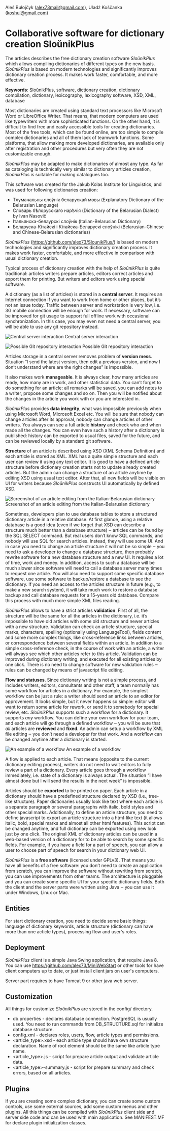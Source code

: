 Aleś Bułojčyk (alex73mail@gmail.com), Uladź Koščanka (koshul@gmail.com)

Collaborative software for dictionary creation SloŭnikPlus
==========================================================

The articles describes the free dictionary creation software *SloŭnikPlus* which allows compiling dictionaries of different types on the new basis. *SloŭnikPlus* is based on modern technologies and significantly improves dictionary creation process. It makes work faster, comfortable, and more effective.

**Keywords**: SloŭnikPlus, software, dictionary creation, dictionary compilation, dictionary, lexicography, lexicography software, XSD, XML, database



Most dictionaries are created using standard text processors like Microsoft Word or LibreOffice Writer. That means, that modern computers are used like typewriters with more sophisticated functions. On the other hand, it is difficult to find free and easily accessible tools for creating dictionaries. Most of the free tools, which can be found online, are too simple to compile complex dictionaries and all of them lack of teamwork functions. Some platforms, that allow making more developed dictionaries, are available only after registration and other procedures but very often they are not customizable enough.

*SloŭnikPlus* may be adapted to make dictionaries of almost any type. As far as cataloging is technically very similar to dictionary articles creation, *SloŭnikPlus* is suitable for making catalogues too.

This software was created for the Jakub Kolas Institute for Linguistics, and was used for following dictionaries creation:
- Тлумачальны слоўнік беларускай мовы (Explanatory Dictionary of the Belarusian Language)
- Словарь бѣлорусскаго нарѣчія (Dictionary of the Belarusian Dialect) by Ivan Nasovič
- Італьянска-белаурскі слоўнік (Italian-Belarusian Dictionary)
- Беларуска-Кітайскі і Кітайска-Беларускі слоўнікі (Belarusian-Chinese and Chinese-Belarusian dictionaries)

*SloŭnikPlus* (https://github.com/alex73/SlounikPlus/) is based on modern technologies and significantly improves dictionary creation process. It makes work faster, comfortable, and more effective in comparison with usual dictionary creation.

Typical process of dictionary creation with the help of *SloŭnikPlus* is quite traditional: articles writers prepare articles, editors correct articles and export them for printing. But writers and editors work using special software.

A dictionary (as a list of articles) is stored in a **central server**. It requires an Internet connection if you want to work from home or other places, but it’s not an issue today. Traffic between server and workstation is very low, i.e. 3G mobile connection will be enough for work. If necessary, software can be improved for git usage to support full offline work with occasional synchronization. In this case, you may even not need a central server, you will be able to use any git repository instead.

![Central server interaction](./doc/image1.png?format=raw)
Central server interaction

![Possible Git repository interaction](./doc/image2.png?format=raw)
Possible Git repository interaction

Articles storage in a central server removes problem of **version mess**. Situation “I send the latest version, then edit a previous version, and now I don’t understand where are the right changes” is impossible.

It also makes work **manageable**. It is always clear, how many articles are ready, how many are in work, and other statistical data. You can’t forget to do something for an article: all remarks will be saved, you can add notes to a writer, propose some changes and so on. Then you will be notified about the changes in the article you work with or you are interested in.

*SloŭnikPlus* provides **data integrity**, what was impossible previously when using Microsoft Word, Microsoft Excel etc. You will be sure that nobody can change articles after its approval, nobody can change articles of other writers. You always can see a full article **history** and check who and when made all the changes. You can even have such a history after a dictionary is published: history can be exported to usual files, saved for the future, and can be reviewed locally by a standard git software.

**Structure** of an article is described using XSD (XML Schema Definition) and each article is stored as XML. XML has a quite simple structure and each user can review it using any text editor. It is good to have a defined article structure before dictionary creation starts not to update already created articles. But the admin can change a structure of an article anytime by editing XSD using usual text editor. After that, all new fields will be visible on UI for writers because *SloŭnikPlus* constructs UI automatically by defined XSD.

![Screenshot of an article editing from the Italian-Belarusian dictionary](./doc/image3.png?format=raw)
Screenshot of an article editing from the Italian-Belarusian dictionary

Sometimes, developers plan to use database tables to store a structured dictionary article in a relative database. At first glance, using a relative database is a good idea (even if we forget that XSD can describe a structure much better than a database structure) ‒ articles can be found by the SQL SELECT command. But real users don’t know SQL commands, and nobody will use SQL for search articles. Instead, they will use some UI. And in case you need to change an article structure it will not be so simple ‒ you need to ask a developer to change a database structure, then probably rewrite software for a new database structure and a new UI. It requires a lot of time, work and money. In addition, access to such a database will be much slower since software will need to call a database server many times to request one article. You will also need to support some specific database software, use some software to backup/restore a database to see the dictionary. If you need an access to the articles structure in future (e.g., to make a new search system), it will take much work to restore a database backup and call database requests for a 15-years old database. Compare this process with much more simple XML files reading.

*SloŭnikPlus* allows to have a strict articles **validation**. First of all, the structure will be the same for all the articles in the dictionary, i.e. it’s impossible to have old articles with some old structure and newer articles with a new structure. Validation can check an article structure, special marks, characters, spelling (optionally using LanguageTool), fields content and some more complex things, like cross-reference links between articles, or correspondence between several fields within an article. In addition to a simple cross-reference check, in the course of work with an article, a writer will always see which other articles refer to this article. Validation can be improved during dictionary writing, and executed for all existing articles by one click. There is no need to change software for new validation rules ‒ rules can be changed by means of javascript file editing.

**Flow and statuses**. Since dictionary writing is not a simple process, and includes writers, editors, consultants and other staff, a team normally has some workflow for articles in a dictionary. For example, the simplest workflow can be just a rule: a writer should send an article to an editor for approvement. It looks simple, but it never happens so simple: editor will want to return some article for rework, or send it to somebody for special review, etc. *SloŭnikPlus* supports such a workflow for a dictionary. It supports *any* workflow. You can define your own workflow for your team, and each article will go through a defined workflow ‒ you will be sure that *all* articles are **reviewed** and **fixed**. An admin can setup a workflow by XML file editing ‒ you don’t need a developer for that work. And a workflow can be changed anytime after a dictionary is started.

![An example of a workflow](./doc/image4.png?format=raw)
An example of a workflow

A flow is applied to each article. That means (opposite to the current dictionary editing process), writers do not need to wait editors to fully review a part of a dictionary. Every article goes through a workflow immediately, i.e. state of a dictionary is always actual. The situation “I have almost done but I will send the results in the next week” is impossible.

Articles should be **exported** to be printed on paper. Each article in a dictionary should have a predefined structure declared by XSD (i.e., tree-like structure). Paper dictionaries usually look like text where each article is a separate paragraph or several paragraphs with italic, bold styles and other special marks. Additionally, to define an article structure, you need to define javascript to export an article structure into a html-like text (it allows italic, bold, special marks and almost all other html features). This script can be changed anytime, and full dictionary can be exported using new look just by one click. The original XML of dictionary articles can be used in a web-based version of a dictionary for to be able to search by some specific fields. For example, if you have a field for a part of speech, you can allow a user to choose part of speech for search in your dictionary web UI.

*SloŭnikPlus* is a **free software** (licensed under GPLv3). That means you have all benefits of a free software: you don’t need to create an application from scratch, you can improve the software without rewriting from scratch, you can use improvements from other teams. The architecture is pluggable and you can create some specific UI for your specific dictionary fields. Both the client and the server parts were written using Java ‒ you can use it under Windows, Linux or Mac.

## Entities
For start dictionary creation, you need to decide some basic things: language of dictionary keywords, article structure (dictionary can have more than one acticle types), processing flow and user's roles.

## Deployment
*SloŭnikPlus* client is a simple Java Swing application, that require Java 8. You can use https://github.com/alex73/MiniWebStart or other tools for have client computers up to date, or just install client jars on user's computers.

Server part requires to have Tomcat 9 or other java web server.

## Customization
All things for customize *SloŭnikPlus* are stored in the config/ directory.

- db.properties - declares database connection. PostgreSQL is usually used. You need to run commands from DB_STRUCTURE.sql for initialize database structure.
- config.xml - declares roles, users, flow, article types and permissions.
- <article_type>.xsd - each article type should have own structure declaration. Name of root element should be the same like article type name.
- <article_type>.js - script for prepare article output and validate article data.
- <article_type>-summary.js - script for prepare summary and check errors, based on all articles.

## Plugins
If you are creating some complex dictionary, you can create some custom controls, use some external sources, add some custom menus and other plugins. All this things can be compiled with *SloŭnikPlus* client side and server side code and can be used with main application. See MANIFEST.MF for declare plugin initialization classes.
